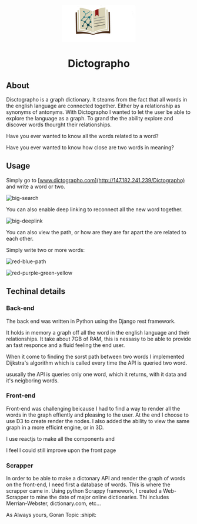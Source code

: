 <div align="center"  styles="text-align:center; vertical-align:left;">
  <img src="assets/logo.png" width="200" height="100">
   <h1>Dictographo</h1>
</div>

## About 
Disctographo is a graph dictionary. It steams from the fact that all words in the english language are connected together. Either by a relationship as synonyms of antonyms. 
With Dictographo I wanted to let the user be able to explore the language as a graph. 
To grand the the ability explore and discover words thourght their relationships. 

Have you ever wanted to know all the words related to a word? 

Have you ever wanted to know how close are two words in meaning? 

## Usage

Simply go to [www.dictographo.com](http://147.182.241.239/Dictographo) and write a word or two. 

![big-search](assets/gifs/big-search.gif)


You can also enable deep linking to reconnect all the new word together. 


![big-deeplink](assets/gifs/big-deeplinks.gif)

You can also view the path, or how are they are far apart the are related to each other.

Simply write two or more words:

![red-blue-path](assets/gifs/red-blue-path.gif)


![red-purple-green-yellow](assets/gifs/red-purple-green-yellow.gif)


## Techinal details 

### Back-end
  The back end was written in Python using the Django rest framework. 
  
  It holds in memory a graph off all the word in the english language and their relationships. It take about 7GB of RAM, this is nessasy to be able to provide an fast responce and a fluid feeling the end user. 
  
  When it come to finding the sorst path between two words I implemented Dijkstra's algorithm which is called every time the API is queried two word.
  
  ususally the API is queries only one word, which it returns, with it data and it's neigboring words.
  
### Front-end
  Front-end was challenging beicause I had to find a way to render all the words in the graph effiently and pleasing to the user. At the end I choose to use D3 to create render the nodes.
 I also added the ability to view the same graph in a more efficint engine, or in 3D.
 
 I use reactjs to make all the components and 

 I feel I could still improve upon the front page
 
 ### Scrapper
 In order to be able to make a dictonary API and render the graph of words on the front-end, I need first a database of words. This is where the scrapper came in. Using python Scrappy framework, I created a Web-Scrapper to mine the date of major online dictionaries. Thi includes Merrian-Webster, dictionary.com, etc...


  
  As Always yours, 
  Goran Topic  :shipit:
  
